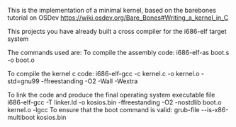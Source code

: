 This is the implementation of a minimal kernel, based on the barebones tutorial on OSDev https://wiki.osdev.org/Bare_Bones#Writing_a_kernel_in_C

This projects you have already built a cross compiler for the i686-elf target system

The commands used are:
To compile the assembly code:
    i686-elf-as boot.s -o boot.o

To compile the kernel c code:
    i686-elf-gcc -c kernel.c -o kernel.o -std=gnu99 -ffreestanding -O2 -Wall -Wextra

To link the code and produce the final operating system executable file
    i686-elf-gcc -T linker.ld -o kosios.bin -ffreestanding -O2 -nostdlib boot.o kernel.o -lgcc
To ensure that the boot command is valid:
    grub-file --is-x86-multiboot kosios.bin
